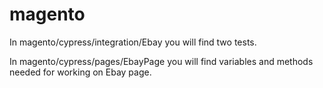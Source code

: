 # magento

In magento/cypress/integration/Ebay you will find two tests.
<p>
In magento/cypress/pages/EbayPage you will find variables and methods needed for working on Ebay page.
